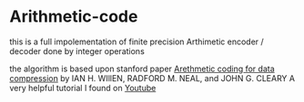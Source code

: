 # Arithmetic-code
this is a full impolementation of finite precision Arthimetic encoder / decoder done by integer operations

the algorithm is based upon stanford  paper [Arethmetic coding for data compression](https://web.stanford.edu/class/ee398a/handouts/papers/WittenACM87ArithmCoding.pdf) by IAN H. WIllEN, RADFORD M. NEAL, and JOHN G. CLEARY
A very helpful tutorial I found on [Youtube](https://www.youtube.com/watch?v=ouYV3rBtrTI&list=PLAYOgbPjyv4QX4aK95PfNYta7H_pjI_Fl)

